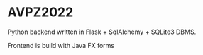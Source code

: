 # AVPZ2022
Python backend written in Flask + SqlAlchemy + SQLite3 DBMS.

Frontend is build with Java FX forms
